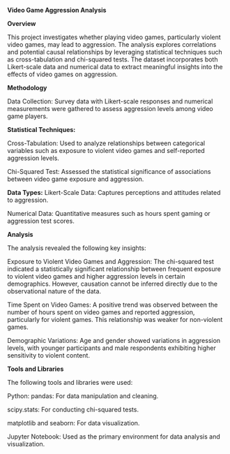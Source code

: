 **Video Game Aggression Analysis**

**Overview**

This project investigates whether playing video games, particularly violent video games, may lead to aggression. The analysis explores correlations and potential causal relationships by leveraging statistical techniques such as cross-tabulation and chi-squared tests. The dataset incorporates both Likert-scale data and numerical data to extract meaningful insights into the effects of video games on aggression.

**Methodology**

Data Collection: Survey data with Likert-scale responses and numerical measurements were gathered to assess aggression levels among video game players.

**Statistical Techniques:**

Cross-Tabulation: Used to analyze relationships between categorical variables such as exposure to violent video games and self-reported aggression levels.

Chi-Squared Test: Assessed the statistical significance of associations between video game exposure and aggression.

**Data Types:**
Likert-Scale Data: Captures perceptions and attitudes related to aggression.

Numerical Data: Quantitative measures such as hours spent gaming or aggression test scores.

**Analysis**

The analysis revealed the following key insights:

Exposure to Violent Video Games and Aggression:
The chi-squared test indicated a statistically significant relationship between frequent exposure to violent video games and higher aggression levels in certain demographics.
However, causation cannot be inferred directly due to the observational nature of the data.

Time Spent on Video Games:
A positive trend was observed between the number of hours spent on video games and reported aggression, particularly for violent games. This relationship was weaker for non-violent games.

Demographic Variations:
Age and gender showed variations in aggression levels, with younger participants and male respondents exhibiting higher sensitivity to violent content.

**Tools and Libraries**

The following tools and libraries were used:

Python:
pandas: For data manipulation and cleaning.

scipy.stats: For conducting chi-squared tests.

matplotlib and seaborn: For data visualization.

Jupyter Notebook: Used as the primary environment for data analysis and visualization.
